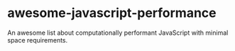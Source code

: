# awesome-javascript-performance
An awesome list about computationally performant JavaScript with minimal space requirements.
